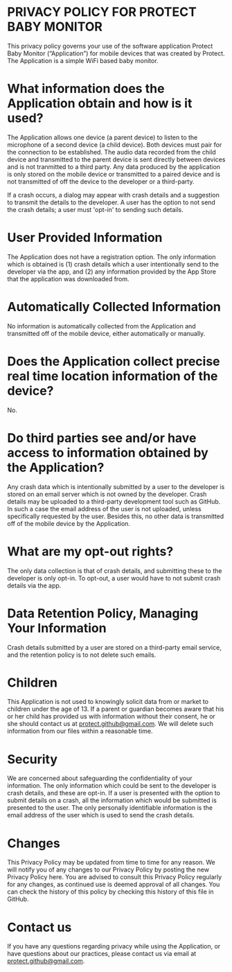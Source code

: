 # PRIVACY POLICY FOR PROTECT BABY MONITOR

This privacy policy governs your use of the software application Protect Baby Monitor (“Application”) for mobile devices
that was created by Protect. The Application is a simple WiFi based baby monitor.

# What information does the Application obtain and how is it used?

The Application allows one device (a parent device) to listen to the microphone of a second device
(a child device). Both devices must pair for the connection to be established. The audio data recorded
from the child device and transmitted to the parent device is sent directly between devices and is not
tranmitted to a third party. Any data produced by the application is only stored on the mobile device
or transmitted to a paired device and is not transmitted of off the device to the developer or a
third-party.

If a crash occurs, a dialog may appear with crash details and a suggestion to transmit the details
to the developer. A user has the option to not send the crash details; a user must 'opt-in' to
sending such details.

# User Provided Information 

The Application does not have a registration option. The only information which is obtained
is (1) crash details which a user intentionally send to the developer via the app, and 
(2) any information provided by the App Store that the application was downloaded from.

# Automatically Collected Information 

No information is automatically collected from the Application and transmitted off of the mobile device, 
either automatically or manually.

# Does the Application collect precise real time location information of the device?

No.

# Do third parties see and/or have access to information obtained by the Application?

Any crash data which is intentionally submitted by a user to the developer is stored on an email server
which is not owned by the developer. Crash details may be uploaded to a third-party development tool
such as GitHub. In such a case the email address of the user is not uploaded, unless specifically requested
by the user. Besides this, no other data is transmitted off of the mobile device by the Application.

# What are my opt-out rights?

The only data collection is that of crash details, and submitting these to the developer is only opt-in. To
opt-out, a user would have to not submit crash details via the app.

# Data Retention Policy, Managing Your Information

Crash details submitted by a user are stored on a third-party email service, and the retention policy is to
not delete such emails.

# Children

This Application is not used to knowingly solicit data from or market to children under the age of 13. If a parent or
guardian becomes aware that his or her child has provided us with information without their consent, he or she should
contact us at protect.github@gmail.com. We will delete such information from our files within a reasonable time.

# Security

We are concerned about safeguarding the confidentiality of your information. The only information which could
be sent to the developer is crash details, and these are opt-in. If a user is presented with the option to
submit details on a crash, all the information which would be submitted is presented to the user. The only
personally identifiable information is the email address of the user which is used to send the crash details.

# Changes

This Privacy Policy may be updated from time to time for any reason. We will notify you of any changes to our
Privacy Policy by posting the new Privacy Policy here. You are advised to consult this Privacy Policy regularly
for any changes, as continued use is deemed approval of all changes. You can check the history of this policy by
checking this history of this file in GitHub.

# Contact us
If you have any questions regarding privacy while using the Application, or have questions about our practices,
please contact us via email at protect.github@gmail.com.

